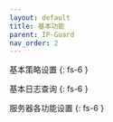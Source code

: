 ```yaml
---
layout: default
title: 基本功能
parent: IP-Guard
nav_order: 2
---
```


基本策略设置
{: fs-6 }

基本日志查询
{: fs-6 }

服务器各功能设置
{: fs-6 }

